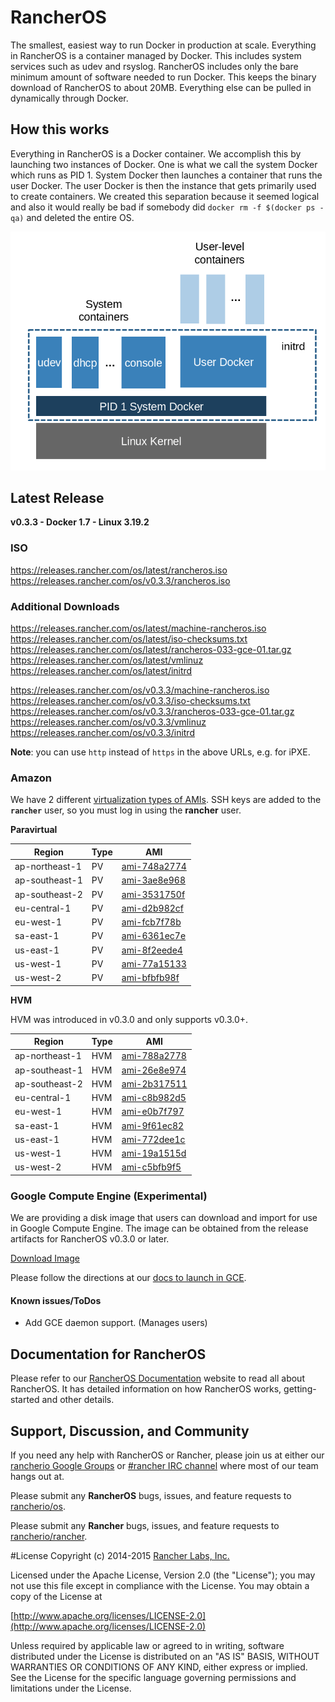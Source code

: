 # RancherOS

The smallest, easiest way to run Docker in production at scale.  Everything in RancherOS is a container managed by Docker.  This includes system services such as udev and rsyslog.  RancherOS includes only the bare minimum amount of software needed to run Docker.  This keeps the binary download of RancherOS to about 20MB.  Everything else can be pulled in dynamically through Docker.

## How this works

Everything in RancherOS is a Docker container.  We accomplish this by launching two instances of
Docker.  One is what we call the system Docker which runs as PID 1.  System Docker then launches
a container that runs the user Docker.  The user Docker is then the instance that gets primarily
used to create containers.  We created this separation because it seemed logical and also
it would really be bad if somebody did `docker rm -f $(docker ps -qa)` and deleted the entire OS.

![How it works](docs/rancheros.png "How it works")


## Latest Release

**v0.3.3 - Docker 1.7 - Linux 3.19.2**

### ISO

https://releases.rancher.com/os/latest/rancheros.iso  
https://releases.rancher.com/os/v0.3.3/rancheros.iso  

### Additional Downloads

https://releases.rancher.com/os/latest/machine-rancheros.iso  
https://releases.rancher.com/os/latest/iso-checksums.txt  
https://releases.rancher.com/os/latest/rancheros-033-gce-01.tar.gz  
https://releases.rancher.com/os/latest/vmlinuz  
https://releases.rancher.com/os/latest/initrd  

https://releases.rancher.com/os/v0.3.3/machine-rancheros.iso  
https://releases.rancher.com/os/v0.3.3/iso-checksums.txt  
https://releases.rancher.com/os/v0.3.3/rancheros-033-gce-01.tar.gz  
https://releases.rancher.com/os/v0.3.3/vmlinuz  
https://releases.rancher.com/os/v0.3.3/initrd  

**Note**: you can use `http` instead of `https` in the above URLs, e.g. for iPXE.  

### Amazon

We have 2 different [virtualization types of AMIs](http://docs.aws.amazon.com/AWSEC2/latest/UserGuide/virtualization_types.html). SSH keys are added to the **`rancher`** user, so you must log in using the **rancher** user.

**Paravirtual**

Region | Type | AMI |
-------|------|------
ap-northeast-1 | PV |  [ami-748a2774](https://console.aws.amazon.com/ec2/home?region=ap-northeast-1#launchInstanceWizard:ami=ami-748a2774)
ap-southeast-1 | PV |  [ami-3ae8e968](https://console.aws.amazon.com/ec2/home?region=ap-southeast-1#launchInstanceWizard:ami=ami-3ae8e968)
ap-southeast-2 | PV |  [ami-3531750f](https://console.aws.amazon.com/ec2/home?region=ap-southeast-2#launchInstanceWizard:ami=ami-3531750f)
eu-central-1 | PV |  [ami-d2b982cf](https://console.aws.amazon.com/ec2/home?region=eu-central-1#launchInstanceWizard:ami=ami-d2b982cf)
eu-west-1 | PV |  [ami-fcb7f78b](https://console.aws.amazon.com/ec2/home?region=eu-west-1#launchInstanceWizard:ami=ami-fcb7f78b)
sa-east-1 | PV |  [ami-6361ec7e](https://console.aws.amazon.com/ec2/home?region=sa-east-1#launchInstanceWizard:ami=ami-6361ec7e)
us-east-1 | PV |  [ami-8f2eede4](https://console.aws.amazon.com/ec2/home?region=us-east-1#launchInstanceWizard:ami=ami-8f2eede4)
us-west-1 | PV |  [ami-77a15133](https://console.aws.amazon.com/ec2/home?region=us-west-1#launchInstanceWizard:ami=ami-77a15133)
us-west-2 | PV |  [ami-bfbfb98f](https://console.aws.amazon.com/ec2/home?region=us-west-2#launchInstanceWizard:ami=ami-bfbfb98f)

**HVM**

HVM was introduced in v0.3.0 and only supports v0.3.0+.

Region | Type | AMI |
-------|------|------
ap-northeast-1 | HVM |  [ami-788a2778](https://console.aws.amazon.com/ec2/home?region=ap-northeast-1#launchInstanceWizard:ami=ami-788a2778)
ap-southeast-1 | HVM |  [ami-26e8e974](https://console.aws.amazon.com/ec2/home?region=ap-southeast-1#launchInstanceWizard:ami=ami-26e8e974)
ap-southeast-2 | HVM |  [ami-2b317511](https://console.aws.amazon.com/ec2/home?region=ap-southeast-2#launchInstanceWizard:ami=ami-2b317511)
eu-central-1 | HVM |  [ami-c8b982d5](https://console.aws.amazon.com/ec2/home?region=eu-central-1#launchInstanceWizard:ami=ami-c8b982d5)
eu-west-1 | HVM |  [ami-e0b7f797](https://console.aws.amazon.com/ec2/home?region=eu-west-1#launchInstanceWizard:ami=ami-e0b7f797)
sa-east-1 | HVM |  [ami-9f61ec82](https://console.aws.amazon.com/ec2/home?region=sa-east-1#launchInstanceWizard:ami=ami-9f61ec82)
us-east-1 | HVM |  [ami-772dee1c](https://console.aws.amazon.com/ec2/home?region=us-east-1#launchInstanceWizard:ami=ami-772dee1c)
us-west-1 | HVM |  [ami-19a1515d](https://console.aws.amazon.com/ec2/home?region=us-west-1#launchInstanceWizard:ami=ami-19a1515d)
us-west-2 | HVM |  [ami-c5bfb9f5](https://console.aws.amazon.com/ec2/home?region=us-west-2#launchInstanceWizard:ami=ami-c5bfb9f5)

### Google Compute Engine (Experimental)

We are providing a disk image that users can download and import for use in Google Compute Engine. The image can be obtained from the release artifacts for RancherOS v0.3.0 or later.

[Download Image](https://github.com/rancherio/os/releases/download/v0.3.3/rancheros-033-gce-01.tar.gz)

Please follow the directions at our [docs to launch in GCE](http://os.docs.rancher.com/docs/running-rancheros/cloud/gce/). 

#### Known issues/ToDos
 * Add GCE daemon support. (Manages users)

## Documentation for RancherOS

Please refer to our [RancherOS Documentation](http://os.docs.rancher.com/) website to read all about RancherOS. It has detailed information on how RancherOS works, getting-started and other details.

## Support, Discussion, and Community
If you need any help with RancherOS or Rancher, please join us at either our [rancherio Google Groups](https://groups.google.com/forum/#!forum/rancherio) or [#rancher IRC channel](http://webchat.freenode.net/?channels=rancher) where most of our team hangs out at.

Please submit any **RancherOS** bugs, issues, and feature requests to [rancherio/os](//github.com/rancherio/os/issues).

Please submit any **Rancher** bugs, issues, and feature requests to [rancherio/rancher](//github.com/rancherio/rancher/issues).

#License
Copyright (c) 2014-2015 [Rancher Labs, Inc.](http://rancher.com)

Licensed under the Apache License, Version 2.0 (the "License");
you may not use this file except in compliance with the License.
You may obtain a copy of the License at

[http://www.apache.org/licenses/LICENSE-2.0](http://www.apache.org/licenses/LICENSE-2.0)

Unless required by applicable law or agreed to in writing, software
distributed under the License is distributed on an "AS IS" BASIS,
WITHOUT WARRANTIES OR CONDITIONS OF ANY KIND, either express or implied.
See the License for the specific language governing permissions and
limitations under the License.

